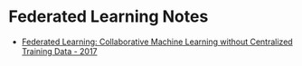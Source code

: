 # Federated Learning Notes

* [Federated Learning: Collaborative Machine Learning without Centralized Training Data - 2017](https://ai.googleblog.com/2017/04/federated-learning-collaborative.html)
